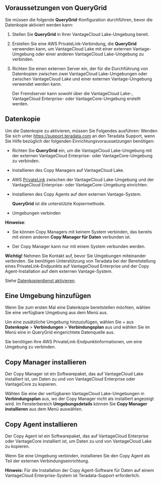 Voraussetzungen von QueryGrid
-----------------------------

Sie müssen die folgende **QueryGrid**-Konfiguration durchführen, bevor die Datenkopie aktiviert werden kann:

1.  Stellen Sie **QueryGrid** in Ihrer VantageCloud Lake-Umgebung bereit.

2.  Erstellen Sie eine AWS PrivateLink-Verbindung, die **QueryGrid** verwenden kann, um VantageCloud Lake mit einer externen Vantage-Umgebung oder einer anderen VantageCloud Lake-Umgebung zu verbinden.

3.  Richten Sie einen externen Server ein, der für die Durchführung von Datenkopien zwischen zwei VantageCloud Lake-Umgebungen oder zwischen VantageCloud Lake und einer externen Vantage-Umgebung verwendet werden kann.

    Der Fremdserver kann sowohl über die VantageCloud Lake-, VantageCloud Enterprise- oder VantageCore-Umgebung erstellt werden.

Datenkopie
----------

Um die Datenkopie zu aktivieren, müssen Sie Folgendes ausführen: Wenden Sie sich unter <https://support.teradata.com> an den Teradata Support, wenn Sie Hilfe bezüglich der folgenden Einrichtungsvoraussetzungen benötigen:

-   Richten Sie **QueryGrid** ein, um die VantageCloud Lake-Umgebung mit der externen VantageCloud Enterprise- oder VantageCore-Umgebung zu verbinden.

-   Installieren des Copy Managers auf VantageCloud Lake.

-   AWS [PrivateLink](dvp1707442265467.md) zwischen der VantageCloud Lake-Umgebung und der VantageCloud Enterprise- oder VantageCore-Umgebung einrichten.

-   Installieren des Copy Agents auf dem externen Vantage-System.

    **QueryGrid** ist die unterstützte Kopiermethode.

-   Umgebungen verbinden

**Hinweise**:

-   Sie können Copy Managers mit keinem System verbinden, das bereits mit einem anderen **Copy Manager für Daten** verbunden ist.

-   Der Copy Manager kann nur mit einem System verbunden werden.

**Wichtig!** Nehmen Sie Kontakt auf, bevor Sie Umgebungen miteinander verbinden. Sie benötigen Unterstützung von Teradata bei der Bereitstellung eines PrivateLink-Endpunkts auf VantageCloud Enterprise und der Copy Agent-Installation auf dem externen Vantage-System.

Siehe [Datenkopierdienst aktivieren](https://docs.teradata.com/access/sources/dita/topic?dita:topicPath=zmv1694773546514.dita&utm_source=console&utm_medium=iph).

Eine Umgebung hinzufügen
------------------------

Wenn Sie zum ersten Mal eine Datenkopie bereitstellen möchten, wählen Sie eine verfügbare Umgebung aus dem Menü aus.

Um eine zusätzliche Umgebung hinzuzufügen, wählen Sie + aus **Datenkopie** \> **Verbindungen** \> **Verbindungsplan** aus und wählen Sie im Menü eine in QueryGrid eingerichtete Datenquelle aus.

Sie benötigen Ihre AWS PrivateLink-Endpunktinformationen, um eine Umgebung zu verbinden.

Copy Manager installieren
-------------------------

Der Copy Manager ist ein Softwarepaket, das auf VantageCloud Lake installiert ist, um Daten zu und von VantageCloud Enterprise oder VantageCore zu kopieren.

Wählen Sie eine der verfügbaren VantageCloud Lake-Umgebungen in **Verbindungsplan** aus, wo der Copy Manager nicht als installiert angezeigt wird. Im Fensterbereich **Umgebungsdetails** können Sie **Copy Manager installieren** aus dem Menü auswählen.

Copy Agent installieren
-----------------------

Der Copy Agent ist ein Softwarepaket, das auf VantageCloud Enterprise oder VantageCore installiert ist, um Daten zu und von VantageCloud Lake zu kopieren.

Wenn Sie eine Umgebung verbinden, installieren Sie den Copy Agent als Teil der externen Verbindungseinrichtung.

**Hinweis:** Für die Installation der Copy Agent-Software für Daten auf einem VantageCloud Enterprise-System ist Teradata-Support erforderlich.
